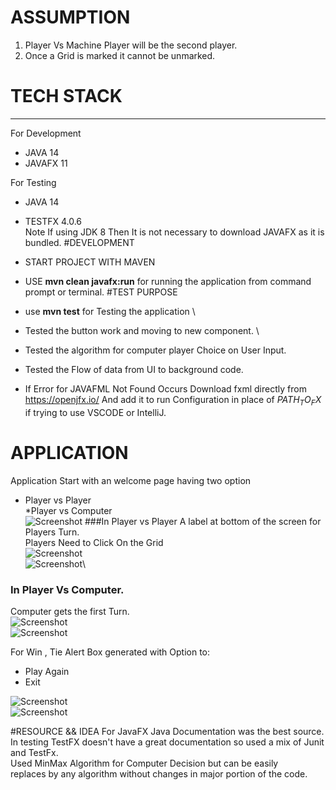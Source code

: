 # ASSUMPTION
1.  Player Vs Machine Player will be the second player. 
2.  Once a Grid is marked it cannot be unmarked.

# TECH STACK
___________________________

For Development
* JAVA 14
* JAVAFX 11

For Testing
* JAVA 14
* TESTFX 4.0.6\
Note
  If using JDK 8 Then It is not necessary to download JAVAFX
  as it is bundled.
#DEVELOPMENT 
* START PROJECT WITH MAVEN
* USE **mvn clean javafx:run** for running the application from command  prompt or terminal.
  #TEST PURPOSE
* use **mvn test** for Testing the application \
* Tested the button work and moving to new component. \
* Tested the algorithm for computer player Choice on User Input.
* Tested the Flow of data from UI to background code. 
  
* If Error for JAVAFML Not Found Occurs Download fxml directly from
 https://openjfx.io/
 And add it to run Configuration in place of $PATH_TO_FX$ if trying to use
  VSCODE or IntelliJ.

# APPLICATION
Application Start with an welcome page having two option
* Player vs Player\
  *Player vs Computer\
  ![Screenshot](ScreenShots/Main.png)
###In Player vs Player
A label at bottom of the screen for Players Turn. \
Players Need to Click On the Grid \
![Screenshot](ScreenShots/P2P1.png) \
![Screenshot](ScreenShots/P2P2.png)\
### In Player Vs Computer.
Computer gets the first Turn. \
![Screenshot](ScreenShots/PvC.png) \
![Screenshot](ScreenShots/PvC2.png)

For Win , Tie Alert Box generated with Option to:
* Play Again
* Exit

![Screenshot](ScreenShots/Op1.png) \
![Screenshot](ScreenShots/Op2.png)

#RESOURCE && IDEA
For JavaFX Java Documentation was the best source. \
In testing TestFX doesn't have a great documentation so used a mix of Junit and TestFx. \
Used MinMax Algorithm for Computer Decision but can be easily \
replaces by any algorithm without changes
in major portion of the code.




